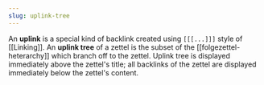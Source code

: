 ```yaml
---
slug: uplink-tree
---
```


An **uplink** is a special kind of backlink created using `[[[...]]]` style of [[Linking]]. An **uplink tree** of a zettel is the subset of the [[folgezettel-heterarchy]] which branch
off to the zettel. Uplink tree is displayed immediately above the zettel's title; all backlinks of the zettel are displayed immediately below the zettel's content.
